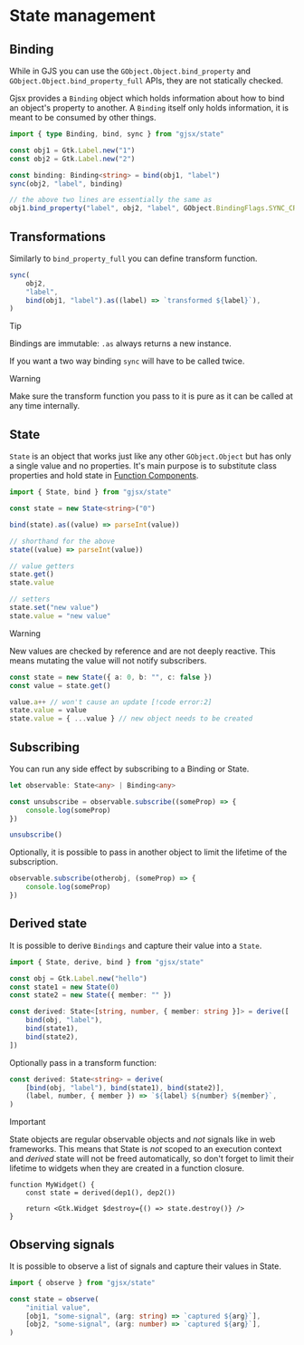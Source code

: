 # State management

## Binding

While in GJS you can use the `GObject.Object.bind_property` and
`GObject.Object.bind_property_full` APIs, they are not statically checked.

Gjsx provides a `Binding` object which holds information about how to bind an
object's property to another. A `Binding` itself only holds information, it is
meant to be consumed by other things.

```ts
import { type Binding, bind, sync } from "gjsx/state"

const obj1 = Gtk.Label.new("1")
const obj2 = Gtk.Label.new("2")

const binding: Binding<string> = bind(obj1, "label")
sync(obj2, "label", binding)

// the above two lines are essentially the same as
obj1.bind_property("label", obj2, "label", GObject.BindingFlags.SYNC_CREATE)
```

## Transformations

Similarly to `bind_property_full` you can define transform function.

```ts
sync(
    obj2,
    "label",
    bind(obj1, "label").as((label) => `transformed ${label}`),
)
```

> [!TIP]
>
> Bindings are immutable: `.as` always returns a new instance.

If you want a two way binding `sync` will have to be called twice.

> [!WARNING]
>
> Make sure the transform function you pass to it is pure as it can be called at
> any time internally.

## State

`State` is an object that works just like any other `GObject.Object` but has
only a single value and no properties. It's main purpose is to substitute class
properties and hold state in [Function Components](./jsx#function-components).

```ts
import { State, bind } from "gjsx/state"

const state = new State<string>("0")

bind(state).as((value) => parseInt(value))

// shorthand for the above
state((value) => parseInt(value))

// value getters
state.get()
state.value

// setters
state.set("new value")
state.value = "new value"
```

> [!WARNING]
>
> New values are checked by reference and are not deeply reactive. This means
> mutating the value will not notify subscribers.
>
> ```ts
> const state = new State({ a: 0, b: "", c: false })
> const value = state.get()
>
> value.a++ // won't cause an update [!code error:2]
> state.value = value
> state.value = { ...value } // new object needs to be created
> ```

## Subscribing

You can run any side effect by subscribing to a Binding or State.

```ts
let observable: State<any> | Binding<any>

const unsubscribe = observable.subscribe((someProp) => {
    console.log(someProp)
})

unsubscribe()
```

Optionally, it is possible to pass in another object to limit the lifetime of
the subscription.

```ts
observable.subscribe(otherobj, (someProp) => {
    console.log(someProp)
})
```

## Derived state

It is possible to derive `Bindings` and capture their value into a `State`.

```ts
import { State, derive, bind } from "gjsx/state"

const obj = Gtk.Label.new("hello")
const state1 = new State(0)
const state2 = new State({ member: "" })

const derived: State<[string, number, { member: string }]> = derive([
    bind(obj, "label"),
    bind(state1),
    bind(state2),
])
```

Optionally pass in a transform function:

```ts
const derived: State<string> = derive(
    [bind(obj, "label"), bind(state1), bind(state2)],
    (label, number, { member }) => `${label} ${number} ${member}`,
)
```

> [!IMPORTANT]
>
> State objects are regular observable objects and _not_ signals like in web
> frameworks. This means that State is _not_ scoped to an execution context and
> _derived_ state will not be freed automatically, so don't forget to limit
> their lifetime to widgets when they are created in a function closure.
>
> ```tsx
> function MyWidget() {
>     const state = derived(dep1(), dep2())
>
>     return <Gtk.Widget $destroy={() => state.destroy()} />
> }
> ```

## Observing signals

It is possible to observe a list of signals and capture their values in State.

```ts
import { observe } from "gjsx/state"

const state = observe(
    "initial value",
    [obj1, "some-signal", (arg: string) => `captured ${arg}`],
    [obj2, "some-signal", (arg: number) => `captured ${arg}`],
)
```

